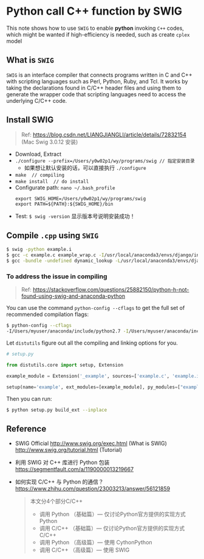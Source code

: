 # Python call C++ function by SWIG

This note shows how to use `SWIG` to enable **python** invoking `C++` codes, which might be wanted if high-efficiency is needed, such as create `cplex` model

## What is `SWIG`
`SWIG` is an interface compiler that connects programs written in C and C++ with scripting languages such as Perl, Python, Ruby, and Tcl. It works by taking the declarations found in C/C++ header files and using them to generate the wrapper code that scripting languages need to access the underlying C/C++ code. 
> 


## Install SWIG

> Ref: <https://blog.csdn.net/LIANGJIANGLI/article/details/72832154> (Mac Swig 3.0.12 安装)
* Download, Extract 
* `./configure --prefix=/Users/y0w02p1/wy/programs/swig // 指定安装目录`
    * 如果想让默认安装的话，可以直接执行 `./configure`
* `make  // compiling`
* `make install  // do install`
* Configurate path: `nano ~/.bash_profile`
    ```
    export SWIG_HOME=/Users/y0w02p1/wy/programs/swig
    export PATH=${PATH}:${SWIG_HOME}/bin
    ```
* Test: `$ swig -version` 显示版本号说明安装成功！

## Compile `.cpp` using `SWIG`


```bash
$ swig -python example.i
$ gcc -c example.c example_wrap.c -I/usr/local/anaconda3/envs/django/include/python3.6m
$ gcc -bundle -undefined dynamic_lookup -L/usr/local/anaconda3/envs/django/lib example.o example_wrap.o -o _example.so
```


### To address the issue in compiling

> Ref: <https://stackoverflow.com/questions/25882150/python-h-not-found-using-swig-and-anaconda-python>

You can use the command `python-config --cflags` to get the full set of recommended compilation flags:

```bash
$ python-config --cflags
-I/Users/myuser/anaconda/include/python2.7 -I/Users/myuser/anaconda/include/python2.7 -fno-strict-aliasing -I/Users/myuser/anaconda/include -arch x86_64 -DNDEBUG -g -fwrapv -O3 -Wall -Wstrict-prototypes
```

Let `distutils` figure out all the compiling and linking options for you.
```python
# setup.py

from distutils.core import setup, Extension

example_module = Extension('_example', sources=['example.c', 'example.i'])

setup(name='example', ext_modules=[example_module], py_modules=["example"])
```

Then you can run:
```bash
$ python setup.py build_ext --inplace
```





## Reference

* SWIG Official 
<http://www.swig.org/exec.html> (What is SWIG)
<http://www.swig.org/tutorial.html> (Tutorial)

* 利用 SWIG 对 C++ 库进行 Python 包装
<https://segmentfault.com/a/1190000013219667>

* 如何实现 C/C++ 与 Python 的通信？
<https://www.zhihu.com/question/23003213/answer/56121859>
    > 本文分4个部分C/C++ 
    > * 调用 Python （基础篇）— 仅讨论Python官方提供的实现方式Python 
    > * 调用 C/C++ （基础篇）— 仅讨论Python官方提供的实现方式C/C++ 
    > * 调用 Python （高级篇）— 使用 CythonPython 
    > * 调用 C/C++  （高级篇）— 使用 SWIG

